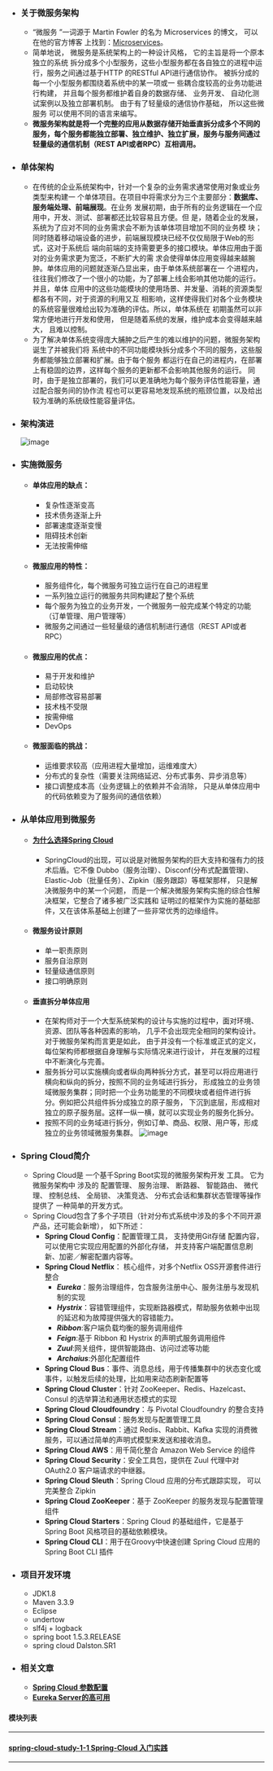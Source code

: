 - ### 关于微服务架构
   + “微服务 ”一词源于 Martin Fowler 的名为 Microservices 的博文， 可以在他的官方博客
上找到：[Microservices](http://mar巨nfowler.com/articles/microservices.html)。
   + 简单地说， 微服务是系统架构上的一种设计风格， 它的主旨是将一个原本独立的系统
拆分成多个小型服务，这些小型服务都在各自独立的进程中运行，服务之间通过基于HTTP
的RESTful API进行通信协作。 被拆分成的每一个小型服务都围绕着系统中的某一项或一
些耦合度较高的业务功能进行构建， 并且每个服务都维护着自身的数据存储、 业务开发、
自动化测试案例以及独立部署机制。 由于有了轻量级的通信协作基础， 所以这些微服务
可以使用不同的语言来编写。
   + **微服务架构就是将一个完整的应用从数据存储开始垂直拆分成多个不同的服务，每个服务都能独立部署、独立维护、独立扩展，服务与服务间通过轻量级的通信机制（REST API或者RPC）互相调用。**

- ### 单体架构
   + 在传统的企业系统架构中，针对一个复杂的业务需求通常使用对象或业务类型来构建一
个单体项目。在项目中将需求分为三个主要部分：**数据库、服务端处理、前端展现**。在业务
发展初期，由于所有的业务逻辑在一个应用中，开发、测试、部署都还比较容易且方便。但
是，随着企业的发展，系统为了应对不同的业务需求会不断为该单体项目增加不同的业务模
块；同时随着移动端设备的进步，前端展现模块已经不仅仅局限于Web的形式，这对于系统后
端向前端的支持需要更多的接口模块。单体应用由于面对的业务需求更为宽泛，不断扩大的需
求会使得单体应用变得越来越腕肿。单体应用的问题就逐渐凸显出来，由于单体系统部署在一
个进程内，往往我们修改了一个很小的功能，为了部署上线会影响其他功能的运行。并且，单体
应用中的这些功能模块的使用场景、并发量、消耗的资源类型都各有不同，对于资源的利用又互
相影响，这样使得我们对各个业务模块的系统容量很难给出较为准确的评估。所以，单体系统在
初期虽然可以非常方便地进行开发和使用， 但是随着系统的发展，维护成本会变得越来越大，
且难以控制。
   + 为了解决单体系统变得庞大脯肿之后产生的难以维护的问题，微服务架构诞生了并被我们将
系统中的不同功能模块拆分成多个不同的服务，这些服务都能够独立部署和扩展。由于每个服务
都运行在自己的进程内，在部署上有稳固的边界，这样每个服务的更新都不会影响其他服务的运行。
同时，由于是独立部署的，我们可以更准确地为每个服务评估性能容量，通过配合服务间的协作流
程也可以更容易地发现系统的瓶颈位置，以及给出较为准确的系统级性能容量评估。

- ### 架构演进
  ![image](https://github.com/timebusker/spring-cloud-study/raw/master/static/0/架构演进.png?raw=true)  
    
- ### 实施微服务
  + #### 单体应用的缺点：
     - 复杂性逐渐变高
     - 技术债务逐渐上升
     - 部署速度逐渐变慢
     - 阻碍技术创新
     - 无法按需伸缩
  + #### 微服应用的特性：
     - 服务组件化，每个微服务可独立运行在自己的进程里
     - 一系列独立运行的微服务共同构建起了整个系统
     - 每个服务为独立的业务开发，一个微服务一般完成某个特定的功能（订单管理、用户管理等）
     - 微服务之间通过一些轻量级的通信机制进行通信（REST API或者RPC）
  + #### 微服应用的优点：
     - 易于开发和维护
     - 启动较快
     - 局部修改容易部署
     - 技术栈不受限
     - 按需伸缩
     - DevOps
  + #### 微服面临的挑战：
     - 运维要求较高（应用进程大量增加，运维难度大）
     - 分布式的复杂性（需要关注网络延迟、分布式事务、异步消息等）
     - 接口调整成本高（业务逻辑上的依赖并不会消除， 只是从单体应用中的代码依赖变为了服务间的通信依赖）

- ### 从单体应用到微服务
  + #### [为什么选择Spring Cloud](http://blog.didispace.com/microservice-framework/)
     - SpringCloud的出现，可以说是对微服务架构的巨大支持和强有力的技术后盾。它不像
Dubbo（服务治理）、Disconf(分布式配置管理)、Elastic-Job（批量任务）、Zipkin（服务跟踪）等框架那样， 
只是解决微服务中的某一个问题， 而是一个解决微服务架构实施的综合性解决框架，它整合了诸多被广泛实践和
证明过的框架作为实施的基础部件，又在该体系基础上创建了一些非常优秀的边缘组件。

  + #### 微服务设计原则
     - 单一职责原则
     - 服务自治原则
     - 轻量级通信原则
     - 接口明确原则
  + #### 垂直拆分单体应用
     - 在架构师对于一个大型系统架构的设计与实施的过程中，面对环境、资源、团队等各种因素的影响，
几乎不会出现完全相同的架构设计。 对于微服务架构而言更是如此， 由于并没有一个标准或正式的定义， 
每位架构师都根据自身理解与实际情况来进行设计， 并在发展的过程中不断演化与完善。
     - 服务拆分可以实施横向或者纵向两种拆分方式，甚至可以将应用进行横向和纵向的拆分，按照不同的业务域进行拆分，
形成独立的业务领域微服务集群；同时把一个业务功能里的不同模块或者组件进行拆分。例如把公共组件拆分成独立的原子服务，
下沉到底层，形成相对独立的原子服务层。这样一纵一横，就可以实现业务的服务化拆分。
     - 按照不同的业务域进行拆分，例如订单、商品、权限、用户等，形成独立的业务领域微服务集群。
![image](https://github.com/timebusker/spring-cloud-study/raw/master/static/0/服务垂直拆分转型.png?raw=true)

- ### Spring Cloud简介
   + Spring Cloud是 一个基千Spring Boot实现的微服务架构开发 工具。 它为微服务架构中
涉及的 配置管理、 服务治理、 断路器、 智能路由、 微代理、 控制总线、 全局锁、 决策竞选、
分布式会话和集群状态管理等操作提供了 一种简单的开发方式。
   + Spring Cloud包含了多个子项目（针对分布式系统中涉及的多个不同开源产品，还可能会新增）， 如下所述：
     - **Spring Cloud Config**：配置管理工具， 支持使用Git存储 配置内容， 可以使用它实现应用配置的外部化存储，
并支持客户端配置信息刷新、加密／解密配置内容等。
     - **Spring Cloud Netflix**： 核心组件，对多个Netflix OSS开源套件进行整合
         * ***Eureka***：服务治理组件，包含服务注册中心、服务注册与发现机制的实现
         * ***Hystrix***：容错管理组件，实现断路器模式，帮助服务依赖中出现的延迟和为故障提供强大的容错能力。
         * ***Ribbon***:客户端负载均衡的服务调用组件
         * ***Feign***:基于 Ribbon 和 Hystrix 的声明式服务调用组件
         * ***Zuul***:网关组件，提供智能路由、访问过滤等功能
         * ***Archaius***:外部化配置组件
     - **Spring Cloud Bus**：事件、消息总线，用于传播集群中的状态变化或事件，以触发后续的处理，比如用来动态刷新配置等
     - **Spring Cloud Cluster**：针对 ZooKeeper、Redis、Hazelcast、Consul 的选举算法和通用状态模式的实现
     - **Spring Cloud Cloudfoundry**：与 Pivotal Cloudfoundry 的整合支持
     - **Spring Cloud Consul**：服务发现与配置管理工具
     - **Spring Cloud Stream**：通过 Redis、Rabbit、Kafka 实现的消费微服务，可以通过简单的声明式模型来发送和接收消息。
     - **Spring Cloud AWS**：用千简化整合 Amazon Web Service 的组件
     - **Spring Cloud Security**：安全工具包，提供在 Zuul 代理中对 OAuth2.0 客户端请求的中继器。
     - **Spring Cloud Sleuth**：Spring Cloud 应用的分布式跟踪实现， 可以完美整合 Zipkin
     - **Spring Cloud ZooKeeper**：基于 ZooKeeper 的服务发现与配置管理组件
     - **Spring Cloud Starters**：Spring Cloud 的基础组件，它是基于 Spring Boot 风格项目的基础依赖模块。
     - **Spring Cloud CLI**：用于在Groovy中快速创建 Spring Cloud 应用的 Spring Boot CLI 插件

- ### 项目开发环境
  - JDK1.8
  - Maven 3.3.9
  - Eclipse
  - undertow
  - slf4j + logback
  - spring boot 1.5.3.RELEASE
  - spring cloud Dalston.SR1

- ### 相关文章
   - [**Spring Cloud 参数配置**](https://github.com/timebusker/spring-cloud-study/tree/master/static/Article/spring-cloud参数配置.md)
   - [**Eureka Server的高可用**](https://github.com/timebusker/spring-cloud-study/tree/master/static/Article/Eureka-Server高可用.md)

#### 模块列表
----
#### [spring-cloud-study-1-1 Spring-Cloud 入门实践](https://github.com/timebusker/spring-cloud-study/tree/master/spring-cloud-study-1-1/)

----
